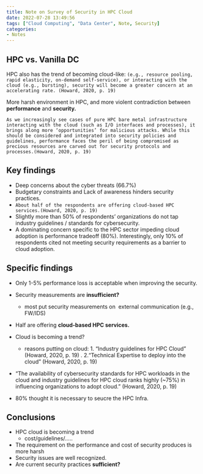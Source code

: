 ```yaml
---
title: Note on Survey of Security in HPC Cloud
date: 2022-07-28 13:49:56
tags: ["Cloud Computing", "Data Center", Note, Security]
categories:
- Notes
---
```


## HPC vs. Vanilla DC

HPC also has the trend of becoming cloud-like: `(e.g., resource pooling, rapid elasticity, on-demand self-service), or interacting with the cloud (e.g., bursting), security will become a greater concern at an accelerating rate. (Howard, 2020, p. 19)`

More harsh environment in HPC, and more violent contradiction between **performance** and **security.**

`As we increasingly see cases of pure HPC bare metal infrastructure interacting with the cloud (such as I/O interfaces and processes), it brings along more ‘opportunities’ for malicious attacks. While this should be considered and integrated into security policies and guidelines, performance faces the peril of being compromised as precious resources are carved out for security protocols and processes.(Howard, 2020, p. 19)`

## Key findings

- Deep concerns about the cyber threats (66.7%)
- Budgetary constraints and Lack of awareness hinders security practices.
- `About half of the respondents are offering cloud-based HPC services.(Howard, 2020, p. 19)`
- Slightly more than 50% of respondents’ organizations do not tap industry guidelines / standards for cybersecurity.
- A dominating concern specific to the HPC sector impeding cloud adoption is performance tradeoff (80%). Interestingly, only 10% of respondents cited not meeting security requirements as a barrier to cloud adoption.

## Specific findings

- Only 1-5% performance loss is acceptable when improving the security.
- Security measurements are **insufficient?**  
  - most put security measurements on  external communication (e.g., FW/IDS)
- Half are offering **cloud-based HPC services.**
- Cloud is becoming a trend?

  - reasons putting on cloud: 1. “Industry guidelines for HPC Cloud” (Howard, 2020, p. 19) . 2.“Technical Expertise to deploy into the cloud” (Howard, 2020, p. 19)
- “The availability of cybersecurity standards for HPC workloads in the cloud and industry guidelines for HPC cloud ranks highly (~75%) in influencing organizations to adopt cloud.” (Howard, 2020, p. 19)
- 80% thought it is necessary to seucre the HPC Infra.

## Conclusions

- HPC cloud is becoming a trend
  - cost/guidelines/…..
- The requirement on the performance and cost of security produces is more harsh
- Security issues are well recognized.
- Are current security practices **sufficient?**
